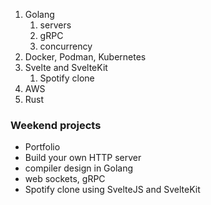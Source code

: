 
1. Golang
	1. servers
	2. gRPC
	3. concurrency
2. Docker, Podman, Kubernetes
3. Svelte and SvelteKit
	1. Spotify clone
4. AWS
5. Rust


### Weekend projects

* Portfolio
* Build your own HTTP server
* compiler design in Golang
* web sockets, gRPC
* Spotify clone using SvelteJS and SvelteKit